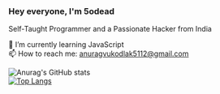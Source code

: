###  Hey everyone, I'm 5odead
Self-Taught Programmer and a Passionate Hacker from India

🌱 I’m currently learning JavaScript <br>
📫 How to reach me: anuragvukodlak5112@gmail.com
<!--
**5odead/5odead** is a ✨ _special_ ✨ repository because its `README.md` (this file) appears on your GitHub profile.

Here are some ideas to get you started:

- 🔭 I’m currently working on ...
- 👯 I’m looking to collaborate on ...
- 🤔 I’m looking for help with ...
- 💬 Ask me about ...
- 😄 Pronouns: ...
- ⚡ Fun fact: ...
-->
![Anurag's GitHub stats](https://github-readme-stats.vercel.app/api?username=5odead&show_icons=true&theme=radical)
<br>
[![Top Langs](https://github-readme-stats.vercel.app/api/top-langs/?username=5odead)](https://github.com/anuraghazra/github-readme-stats)
